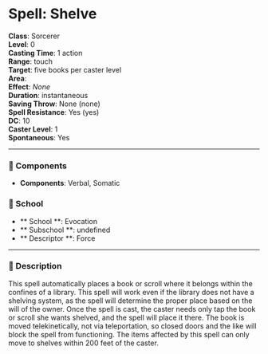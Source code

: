 
# Spell: Shelve
**Class**: Sorcerer  
**Level**: 0  
**Casting Time**: 1 action  
**Range**: touch  
**Target**: five books per caster level  
**Area**:   
**Effect**: _None_  
**Duration**: instantaneous  
**Saving Throw**: None (none)  
**Spell Resistance**: Yes (yes)  
**DC**: 10  
**Caster Level**: 1  
**Spontaneous**: Yes

---

### 🔮 Components
- **Components**: Verbal, Somatic

### 🏫 School
- ** School **: Evocation
- ** Subschool **: undefined
- ** Descriptor **: Force
---

### 📜 Description
This spell automatically places a book or scroll where it belongs within the confines of a library. This spell will work even if the library does not have a shelving system, as the spell will determine the proper place based on the will of the owner. Once the spell is cast, the caster needs only tap the book or scroll she wants shelved, and the spell will place it there. The book is moved telekinetically, not via teleportation, so closed doors and the like will block the spell from functioning. The items affected by this spell can only move to shelves within 200 feet of the caster.
